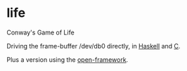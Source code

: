# life

Conway's Game of Life

Driving the frame-buffer /dev/db0 directly,
in [Haskell](haskell) and [C](c).

Plus a version using the [open-framework](of).
